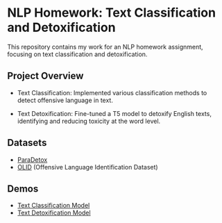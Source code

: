 # NLP Homework: Text Classification and Detoxification

This repository contains my work for an NLP homework assignment, focusing on text classification and detoxification.
## Project Overview

  - Text Classification: Implemented various classification methods to detect offensive language in text.
    
  - Text Detoxification: Fine-tuned a T5 model to detoxify English texts, identifying and reducing toxicity at the word level.

## Datasets
  - [ParaDetox](https://aclanthology.org/2022.acl-long.469/)
- [OLID](https://sites.google.com/site/offensevalsharedtask/olid) (Offensive Language Identification Dataset)

## Demos
  - [Text Classification Model](https://huggingface.co/erfansadraiye/ClassifyOffensiveTasks)
  - [Text Detoxification Model](https://huggingface.co/erfansadraiye/detoxify)
